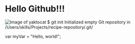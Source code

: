 # Hello Github!!!
![Image of yaktocat](https://octodex.github.com/images/yaktocat.png)
$ git init
Initialized empty Git repository in /Users/skills/Projects/recipe-repository/.git/

var myVar = "Hello, world!";

